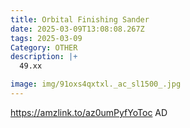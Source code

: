 ```yaml
---
title: Orbital Finishing Sander
date: 2025-03-09T13:08:08.267Z
tags: 2025-03-09
Category: OTHER
description: |+
  49.xx

image: img/91oxs4qxtxl._ac_sl1500_.jpg
---
```

https://amzlink.to/az0umPyfYoToc
AD